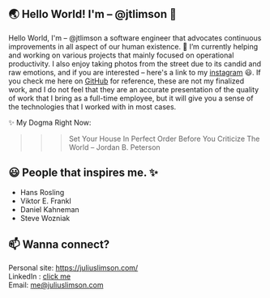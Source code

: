 ## 🌏 Hello World! I'm – @jtlimson 👋

Hello World, I'm – @jtlimson a software engineer that advocates continuous improvements in all aspect of our human existence. 🔭 I’m currently helping and working on various projects that mainly focused on operational productivity. I also enjoy taking photos from the street due to its candid and raw emotions, and if you are interested – here's a link to my [instagram](https://instagram.com/yuukka.limson) 😃. If you check me here on [GitHub](https://github.com/jtlimson) for reference, these are not my finalized work, and I do not feel that they are an accurate presentation of the quality of work that I bring as a full-time employee, but it will give you a sense of the technologies that I worked with in most cases.

✨ My Dogma Right Now: 
>>> Set Your House In Perfect Order Before You Criticize The World – Jordan B. Peterson

## 😃 People that inspires me. ✨ 
- Hans Rosling
- Viktor E. Frankl
- Daniel Kahneman
- Steve Wozniak 

## 📫 Wanna connect? 

Personal site: https://juliuslimson.com/  <br/> 
LinkedIn : [click me](https://www.linkedin.com/in/julius-limson-47018163/)  <br/>
Email: me@juliuslimson.com


<!--


## 📅 Yearly Goal
📚 Read atleast 5 books a year. <br/>
🖼️ Take 50 Good photos.  <br/>
🕹️ Finish 5 in story worthy game. <br/>
🆕 Learn something new.  <br/>
🎥 Watch a classic film. I can share you some list. <br/>
📓 Put things to writing. <br/>

**jtlimson/jtlimson** is a ✨ _special_ ✨ repository because its `README.md` (this file) appears on your GitHub profile.

Here are some ideas to get you started:

- 🔭 I’m currently working on ...
- 🌱 I’m currently learning ...
- 👯 I’m looking to collaborate on ...
- 🤔 I’m looking for help with ...
- 💬 Ask me about ...
- 📫 How to reach me: ...
- 😄 Pronouns: ...
- ⚡ Fun fact: ...
-->
